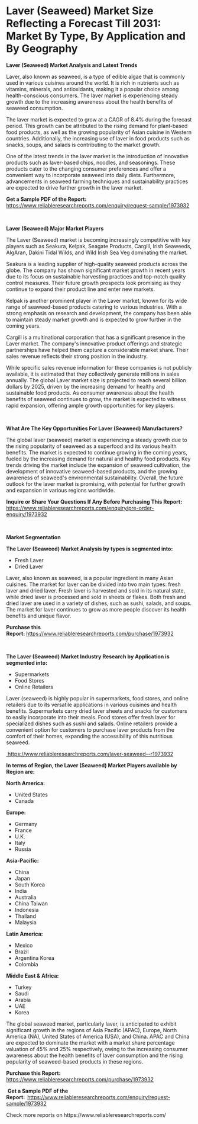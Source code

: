 <p><h1>Laver (Seaweed) Market Size Reflecting a Forecast Till 2031: Market By Type, By Application and By Geography</h1></p><p><strong>Laver (Seaweed) Market Analysis and Latest Trends</strong></p>
<p><p>Laver, also known as seaweed, is a type of edible algae that is commonly used in various cuisines around the world. It is rich in nutrients such as vitamins, minerals, and antioxidants, making it a popular choice among health-conscious consumers. The laver market is experiencing steady growth due to the increasing awareness about the health benefits of seaweed consumption.</p><p>The laver market is expected to grow at a CAGR of 8.4% during the forecast period. This growth can be attributed to the rising demand for plant-based food products, as well as the growing popularity of Asian cuisine in Western countries. Additionally, the increasing use of laver in food products such as snacks, soups, and salads is contributing to the market growth.</p><p>One of the latest trends in the laver market is the introduction of innovative products such as laver-based chips, noodles, and seasonings. These products cater to the changing consumer preferences and offer a convenient way to incorporate seaweed into daily diets. Furthermore, advancements in seaweed farming techniques and sustainability practices are expected to drive further growth in the laver market.</p></p>
<p><strong>Get a Sample PDF of the Report:&nbsp;</strong> <a href="https://www.reliableresearchreports.com/enquiry/request-sample/1973932">https://www.reliableresearchreports.com/enquiry/request-sample/1973932</a></p>
<p>&nbsp;</p>
<p><strong>Laver (Seaweed) Major Market Players</strong></p>
<p><p>The Laver (Seaweed) market is becoming increasingly competitive with key players such as Seakura, Kelpak, Seagate Products, Cargill, Irish Seaweeds, AlgAran, Dakini Tidal Wilds, and Wild Irish Sea Veg dominating the market.</p><p>Seakura is a leading supplier of high-quality seaweed products across the globe. The company has shown significant market growth in recent years due to its focus on sustainable harvesting practices and top-notch quality control measures. Their future growth prospects look promising as they continue to expand their product line and enter new markets.</p><p>Kelpak is another prominent player in the Laver market, known for its wide range of seaweed-based products catering to various industries. With a strong emphasis on research and development, the company has been able to maintain steady market growth and is expected to grow further in the coming years.</p><p>Cargill is a multinational corporation that has a significant presence in the Laver market. The company's innovative product offerings and strategic partnerships have helped them capture a considerable market share. Their sales revenue reflects their strong position in the industry.</p><p>While specific sales revenue information for these companies is not publicly available, it is estimated that they collectively generate millions in sales annually. The global Laver market size is projected to reach several billion dollars by 2025, driven by the increasing demand for healthy and sustainable food products. As consumer awareness about the health benefits of seaweed continues to grow, the market is expected to witness rapid expansion, offering ample growth opportunities for key players.</p></p>
<p>&nbsp;</p>
<p><strong>What Are The Key Opportunities For Laver (Seaweed) Manufacturers?</strong></p>
<p><p>The global laver (seaweed) market is experiencing a steady growth due to the rising popularity of seaweed as a superfood and its various health benefits. The market is expected to continue growing in the coming years, fueled by the increasing demand for natural and healthy food products. Key trends driving the market include the expansion of seaweed cultivation, the development of innovative seaweed-based products, and the growing awareness of seaweed's environmental sustainability. Overall, the future outlook for the laver market is promising, with potential for further growth and expansion in various regions worldwide.</p></p>
<p><strong>Inquire or Share Your Questions If Any Before Purchasing This Report:</strong> <a href="https://www.reliableresearchreports.com/enquiry/pre-order-enquiry/1973932">https://www.reliableresearchreports.com/enquiry/pre-order-enquiry/1973932</a></p>
<p>&nbsp;</p>
<p><strong>Market Segmentation</strong></p>
<p><strong>The Laver (Seaweed) Market Analysis by types is segmented into:</strong></p>
<p><ul><li>Fresh Laver</li><li>Dried Laver</li></ul></p>
<p><p>Laver, also known as seaweed, is a popular ingredient in many Asian cuisines. The market for laver can be divided into two main types: fresh laver and dried laver. Fresh laver is harvested and sold in its natural state, while dried laver is processed and sold in sheets or flakes. Both fresh and dried laver are used in a variety of dishes, such as sushi, salads, and soups. The market for laver continues to grow as more people discover its health benefits and unique flavor.</p></p>
<p><strong>Purchase this Report:&nbsp;</strong><a href="https://www.reliableresearchreports.com/purchase/1973932">https://www.reliableresearchreports.com/purchase/1973932</a></p>
<p>&nbsp;</p>
<p><strong>The Laver (Seaweed) Market Industry Research by Application is segmented into:</strong></p>
<p><ul><li>Supermarkets</li><li>Food Stores</li><li>Online Retailers</li></ul></p>
<p><p>Laver (seaweed) is highly popular in supermarkets, food stores, and online retailers due to its versatile applications in various cuisines and health benefits. Supermarkets carry dried laver sheets and snacks for customers to easily incorporate into their meals. Food stores offer fresh laver for specialized dishes such as sushi and salads. Online retailers provide a convenient option for customers to purchase laver products from the comfort of their homes, expanding the accessibility of this nutritious seaweed.</p></p>
<p><a href="https://www.reliableresearchreports.com/laver-seaweed--r1973932">&nbsp;https://www.reliableresearchreports.com/laver-seaweed--r1973932</a></p>
<p><strong>In terms of Region, the Laver (Seaweed) Market Players available by Region are:</strong></p>
<p>
    <p> <strong> North America: </strong>
        <ul>
            <li>United States</li>
            <li>Canada</li>
        </ul>
        </p> 
    <p> <strong> Europe: </strong>
        <ul>
            <li>Germany</li>
            <li>France</li>
            <li>U.K.</li>
            <li>Italy</li>
            <li>Russia</li>
        </ul>
        </p> 
    <p> <strong> Asia-Pacific: </strong>
        <ul>
            <li>China</li>
            <li>Japan</li>
            <li>South Korea</li>
            <li>India</li>
            <li>Australia</li>
            <li>China Taiwan</li>
            <li>Indonesia</li>
            <li>Thailand</li>
            <li>Malaysia</li>
        </ul>
        </p> 
    <p> <strong> Latin America: </strong>
        <ul>
            <li>Mexico</li>
            <li>Brazil</li>
            <li>Argentina Korea</li>
            <li>Colombia</li>
        </ul>
        </p> 
    <p> <strong> Middle East & Africa: </strong>
        <ul>
            <li>Turkey</li>
            <li>Saudi</li>
            <li>Arabia</li>
            <li>UAE</li>
            <li>Korea</li>
        </ul>
    </p>
    </p>
<p><p>The global seaweed market, particularly laver, is anticipated to exhibit significant growth in the regions of Asia Pacific (APAC), Europe, North America (NA), United States of America (USA), and China. APAC and China are expected to dominate the market with a market share percentage valuation of 45% and 25% respectively, owing to the increasing consumer awareness about the health benefits of laver consumption and the rising popularity of seaweed-based products in these regions.</p></p>
<p><strong>Purchase this Report: </strong><a href="https://www.reliableresearchreports.com/purchase/1973932">https://www.reliableresearchreports.com/purchase/1973932</a></p>
<p>&nbsp;<strong>Get a Sample PDF of the Report:&nbsp;&nbsp;</strong><a href="https://www.reliableresearchreports.com/enquiry/request-sample/1973932">https://www.reliableresearchreports.com/enquiry/request-sample/1973932</a></p>
<p><strong></strong></p>
<p>Check more reports on https://www.reliableresearchreports.com/</p>